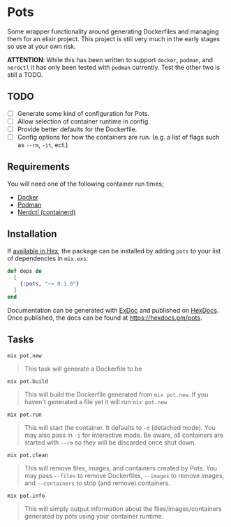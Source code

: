 # Pots

Some wrapper functionality around generating Dockerfiles and managing them
for an elixir project. This project is still very much in the early stages
so use at your own risk. 

**ATTENTION**: While this has been written to support `docker`, `podman`, and `nerdctl`
it has only been tested with `podman` currently. Test the other two is still a
TODO.

## TODO

- [ ] Generate some kind of configuration for Pots.
- [ ] Allow selection of container runtime in config.
- [ ] Provide better defaults for the Dockerfile.
- [ ] Config options for how the containers are run. (e.g. a list of flags such as `--rm`, `-it`, ect.)
 
## Requirements

You will need one of the following container run times;
- [Docker](https://www.docker.com/get-started/)
- [Podman](https://podman.io/)
- [Nerdctl (containerd)](https://github.com/containerd/nerdctl)

## Installation

If [available in Hex](https://hex.pm/docs/publish), the package can be installed
by adding `pots` to your list of dependencies in `mix.exs`:

```elixir
def deps do
  [
    {:pots, "~> 0.1.0"}
  ]
end
```

Documentation can be generated with [ExDoc](https://github.com/elixir-lang/ex_doc)
and published on [HexDocs](https://hexdocs.pm). Once published, the docs can
be found at <https://hexdocs.pm/pots>.


## Tasks

`mix pot.new`
> This task will generate a Dockerfile to be

`mix pot.build`
> This will build the Dockerfile generated from `mix pot.new`. If
> you haven't generated a file yet it will run `mix pot.new`

`mix pot.run`
> This will start the container. It defaults to `-d` (detached mode).
> You may also pass in `-i` for interactive mode. Be aware, all containers
> are started with `--rm` so they will be discarded once shut down.

`mix pot.clean`
> This will remove files, images, and containers created by Pots.
> You may pass `--files` to remove Dockerfiles, `--images` to remove
> images, and `--containers` to stop (and remove) containers. 

`mix pot.info`
> This will simply output information about the files/images/containers
> generated by pots using your container runtime.